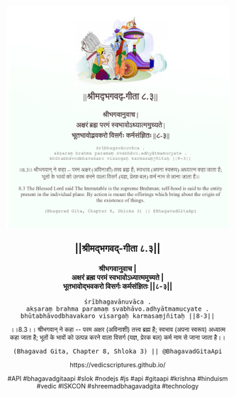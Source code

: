 <img src="../../asset/BG_8_3.png"/>
<center><h2>||श्रीमद्‍भगवद्‍-गीता ८.३||</h2>
<h3>श्रीभगवानुवाच |<br/>अक्षरं ब्रह्म परमं स्वभावोऽध्यात्ममुच्यते |<br/>भूतभावोद्भवकरो विसर्गः कर्मसंज्ञितः ||८-३||</h3>
<pre>śrībhagavānuvāca .<br/>akṣaraṃ brahma paramaṃ svabhāvo.adhyātmamucyate .<br/>bhūtabhāvodbhavakaro visargaḥ karmasaṃjñitaḥ ||8-3||</pre>
<p>।।8.3।। श्रीभगवान् ने कहा -- परम अक्षर (अविनाशी) तत्त्व ब्रह्म है; स्वभाव (अपना स्वरूप) अध्यात्म कहा जाता है; भूतों के भावों को उत्पन्न करने वाला विसर्ग (यज्ञ, प्रेरक बल) कर्म नाम से जाना जाता है।।</p>
<pre>(Bhagavad Gita, Chapter 8, Shloka 3) || @BhagavadGitaApi</pre><p>https://vedicscriptures.github.io/</p><p>#API #bhagavadgitaapi #slok #nodejs #js #api #gitaapi #krishna #hinduism #vedic #ISKCON #shreemadbhagavadgita #technology</p></center>